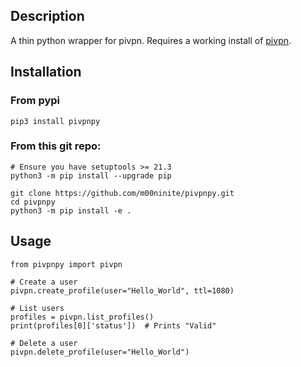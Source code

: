 ## Description
A thin python wrapper for pivpn. Requires a working install of [pivpn](https://github.com/pivpn/pivpn).
## Installation

### From pypi
```shell
pip3 install pivpnpy
```

### From this git repo:
```shell
# Ensure you have setuptools >= 21.3
python3 -m pip install --upgrade pip

git clone https://github.com/m00ninite/pivpnpy.git
cd pivpnpy
python3 -m pip install -e .
```


## Usage
```python3
from pivpnpy import pivpn

# Create a user
pivpn.create_profile(user="Hello_World", ttl=1080)

# List users
profiles = pivpn.list_profiles()
print(profiles[0]['status'])  # Prints "Valid"

# Delete a user
pivpn.delete_profile(user="Hello_World") 
```

